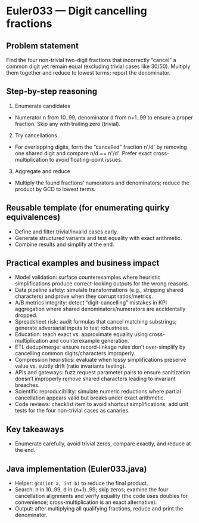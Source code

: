 # Euler033 — Digit cancelling fractions

## Problem statement

Find the four non-trivial two-digit fractions that incorrectly “cancel” a common digit yet remain equal (excluding trivial cases like 30/50). Multiply them together and reduce to lowest terms; report the denominator.

## Step-by-step reasoning

1) Enumerate candidates
- Numerator n from 10..99, denominator d from n+1..99 to ensure a proper fraction. Skip any with trailing zero (trivial).

2) Try cancellations
- For overlapping digits, form the “cancelled” fraction n'/d' by removing one shared digit and compare n/d == n'/d'. Prefer exact cross-multiplication to avoid floating-point issues.

3) Aggregate and reduce
- Multiply the found fractions’ numerators and denominators; reduce the product by GCD to lowest terms.

## Reusable template (for enumerating quirky equivalences)

- Define and filter trivial/invalid cases early.
- Generate structured variants and test equality with exact arithmetic.
- Combine results and simplify at the end.

## Practical examples and business impact

- Model validation: surface counterexamples where heuristic simplifications produce correct-looking outputs for the wrong reasons.
- Data pipeline safety: simulate transformations (e.g., stripping shared characters) and prove when they corrupt ratios/metrics.
- A/B metrics integrity: detect “digit-cancelling” mistakes in KPI aggregation where shared denominators/numerators are accidentally dropped.
- Spreadsheet risk: audit formulas that cancel matching substrings; generate adversarial inputs to test robustness.
- Education: teach exact vs. approximate equality using cross-multiplication and counterexample generation.
- ETL dedup/merge: ensure record-linkage rules don’t over-simplify by cancelling common digits/characters improperly.
- Compression heuristics: evaluate when lossy simplifications preserve value vs. subtly drift (ratio invariants testing).
- APIs and gateways: fuzz request parameter pairs to ensure sanitization doesn’t improperly remove shared characters leading to invariant breaches.
- Scientific reproducibility: simulate numeric reductions where partial cancellation appears valid but breaks under exact arithmetic.
- Code reviews: checklist item to avoid shortcut simplifications; add unit tests for the four non-trivial cases as canaries.

## Key takeaways

- Enumerate carefully, avoid trivial zeros, compare exactly, and reduce at the end.

## Java implementation (Euler033.java)

- Helper: `gcd(int a, int b)` to reduce the final product.
- Search: n in 10..99, d in (n+1)..99; skip zeros; examine the four cancellation alignments and verify equality (the code uses doubles for convenience; cross-multiplication is an exact alternative).
- Output: after multiplying all qualifying fractions, reduce and print the denominator.
